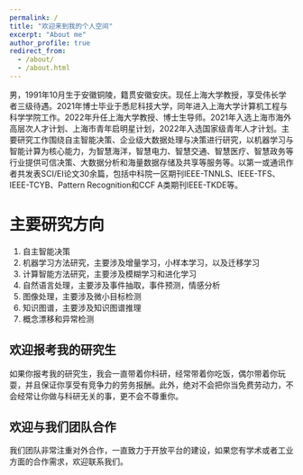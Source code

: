 ```yaml
---
permalink: /
title: "欢迎来到我的个人空间"
excerpt: "About me"
author_profile: true
redirect_from: 
  - /about/
  - /about.html
---
```


男，1991年10月生于安徽铜陵，籍贯安徽安庆。现任上海大学教授，享受伟长学者三级待遇。2021年博士毕业于悉尼科技大学，同年进入上海大学计算机工程与科学学院工作。2022年升任上海大学教授、博士生导师。2021年入选上海市海外高层次人才计划、上海市青年启明星计划，2022年入选国家级青年人才计划。主要研究工作围绕自主智能决策、企业级大数据处理与决策进行研究，以机器学习与智能计算为核心能力，为智慧海洋，智慧电力、智慧交通、智慧医疗、智慧政务等行业提供可信决策、大数据分析和海量数据存储及共享等服务等。以第一或通讯作者共发表SCI/EI论文30余篇，包括中科院一区期刊IEEE-TNNLS、IEEE-TFS、IEEE-TCYB、Pattern Recognition和CCF A类期刊IEEE-TKDE等。

主要研究方向
======
1. 自主智能决策
2. 机器学习方法研究，主要涉及增量学习，小样本学习，以及迁移学习
3. 计算智能方法研究，主要涉及模糊学习和进化学习
4. 自然语言处理，主要涉及事件抽取，事件预测，情感分析
5. 图像处理，主要涉及微小目标检测
6. 知识图谱，主要涉及知识图谱推理
7. 概念漂移和异常检测

欢迎报考我的研究生
------
如果你报考我的研究生，我会一直带着你科研，经常带着你吃饭，偶尔带着你玩耍，并且保证你享受有竞争力的劳务报酬。此外，绝对不会把你当免费劳动力，不会经常让你做与科研无关的事，更不会不尊重你。

欢迎与我们团队合作
------
我们团队非常注重对外合作，一直致力于开放平台的建设，如果您有学术或者工业方面的合作需求，欢迎联系我们。
